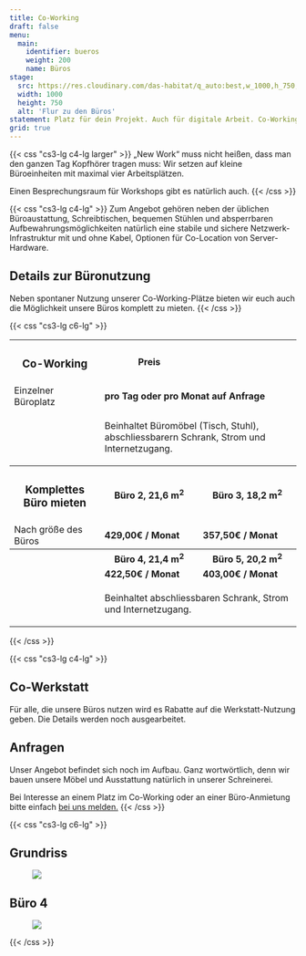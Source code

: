```yaml
---
title: Co-Working
draft: false
menu:
  main:
    identifier: bueros
    weight: 200
    name: Büros
stage:
  src: https://res.cloudinary.com/das-habitat/q_auto:best,w_1000,h_750,c_fill,f_auto,dpr_auto/v1569173758/website/flur.jpg
  width: 1000
  height: 750
  alt: 'Flur zu den Büros'
statement: Platz für dein Projekt. Auch für digitale Arbeit. Co-Working im Habitat heißt, dass wir uns um alles kümmern und du ungestört arbeiten kannst.
grid: true
---
```


{{< css "cs3-lg c4-lg larger" >}}
„New Work“ muss nicht heißen, dass man den ganzen Tag Kopfhörer tragen muss: Wir setzen auf kleine Büroeinheiten mit maximal vier Arbeitsplätzen.

Einen Besprechungsraum für Workshops gibt es natürlich auch.
{{< /css >}}

{{< css "cs3-lg c4-lg" >}}
Zum Angebot gehören neben der üblichen Büroaustattung, Schreibtischen, bequemen Stühlen und absperrbaren Aufbewahrungsmöglichkeiten natürlich eine stabile und sichere Netzwerk-Infrastruktur mit und ohne Kabel, Optionen für Co-Location von Server-Hardware.

## Details zur Büronutzung

Neben spontaner Nutzung unserer Co-Working-Plätze bieten wir euch auch die Möglichkeit unsere Büros komplett zu mieten.
{{< /css >}}

{{< css "cs3-lg c6-lg" >}}
<table class="table table--pricing">
	<tbody>
		<tr>
			<th>
				<h3>Co-Working</h3>
			</th>
			<th>Preis</th>
			<th>&nbsp;</th>
		</tr>
		<tr>
			<td>Einzelner Büroplatz</td>
			<td colspan="2"><strong>pro Tag oder pro Monat auf Anfrage</strong></td>
		</tr>
		<tr>
			<td>&nbsp;</td>
			<td colspan="2">
				<p class="table__comment">Beinhaltet Büromöbel (Tisch, Stuhl), abschliessbarern Schrank, Strom und Internetzugang.</p>
			</td>
		</tr>
		<tr>
			<th>
				<h3>Komplettes Büro mieten</h3>
			</th>
			<th>Büro 2, 21,6 m<sup>2</sup></th>
			<th>Büro 3, 18,2 m<sup>2</sup></th>
		</tr>
		<tr>
			<td>Nach grö&szlig;e des Büros</td>
			<td><strong>429,00€ / Monat</strong></td>
			<td><strong>357,50€ / Monat</strong></td>
		</tr>
		<tr>
			<th>&nbsp;</th>
			<th>Büro 4, 21,4 m<sup>2</sup></th>
			<th>Büro 5, 20,2 m<sup>2</sup></th>
		</tr>
		<tr>
			<td>&nbsp;</td>
			<td><strong>422,50€ / Monat</strong></td>
			<td><strong>403,00€ / Monat</strong></td>
		</tr>
		<tr>
			<td>&nbsp;</td>
			<td colspan="2">
				<p class="table__comment">Beinhaltet abschliessbaren Schrank, Strom und Internetzugang.</p>
			</td>
		</tr>
	</tbody>
</table>
{{< /css >}}

{{< css "cs3-lg c4-lg" >}}
## Co-Werkstatt

Für alle, die unsere Büros nutzen wird es Rabatte auf die Werkstatt-Nutzung geben. Die Details werden noch ausgearbeitet.

## Anfragen

Unser Angebot befindet sich noch im Aufbau. Ganz wortwörtlich, denn wir bauen unsere Möbel und Ausstattung natürlich in unserer Schreinerei.

Bei Interesse an einem Platz im Co-Working oder an einer Büro-Anmietung bitte einfach [bei uns melden.](/kontakt/)
{{< /css >}}

{{< css "cs3-lg c6-lg" >}}
## Grundriss

<figure class="stage">
  <img src="https://res.cloudinary.com/das-habitat/q_auto:best,w_1000,h_750,c_fill,f_auto,dpr_auto/v1569173758/website/grundriss_buero.png" >
</figure>

## B&uuml;ro 4

<figure class="stage">
  <img src="https://res.cloudinary.com/das-habitat/q_auto:best,w_1000,h_750,c_fill,f_auto,dpr_auto/v1569173758/website/buero4.jpg" >
</figure>

{{< /css >}}
